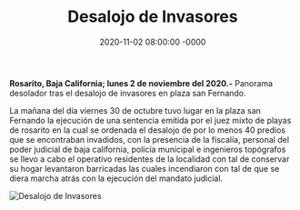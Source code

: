 ﻿---
layout: blog
title:  "Desalojo de Invasores"
date:   2020-11-02 08:00:00 -0000  
categories: rosarito
permalink: /:categories/:title:output_ext
image: /img/cnr/desalojo-de-invasores.jpg
alt: "Rosarito Centro"
autor: "CNR Noticias - Canal 73"
---


**Rosarito, Baja California;  lunes 2 de noviembre del 2020.-** Panorama desolador tras el desalojo de invasores en plaza san Fernando.

La mañana del día viernes 30 de octubre tuvo lugar en la plaza san Fernando la ejecución de una sentencia emitida por el juez mixto de playas de rosarito en la cual se ordenada el desalojo de por lo menos 40 predios que se encontraban invadidos, con la presencia de la fiscalía, personal del poder judicial de baja california, policía municipal e ingenieros topógrafos se llevo a cabo el operativo residentes de la localidad con tal de conservar su hogar levantaron barricadas las cuales incendiaron con tal de que se diera marcha atrás con la ejecución del mandato judicial.

<div id="carouselExampleSlidesOnly" class="carousel slide" data-ride="carousel">
  <div class="carousel-inner">
    <div class="carousel-item active">
       <img class="d-block w-100" src="/img/cnr/desalojo-de-invasores.jpg" loading="lazy"  alt="Desalojo de Invasores">
    </div>
  </div>
</div>